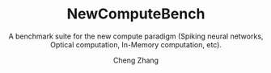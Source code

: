 ---
layout: project
title: "NewComputeBench"
image: /assets/images/research/ncb_logo.png
author: "Cheng Zhang"
subtitle: "A benchmark suite for the new compute paradigm (Spiking neural networks, Optical computation, In-Memory computation, etc)."
conference: 
webpage_url: https://aicrosssim.github.io/NewComputeBench/
github_url: https://github.com/AICrossSim/NewComputeBench
paper_url:  https://aicrosssim.github.io/NewComputeBench/
---